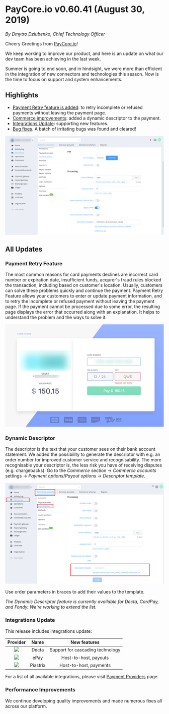# **PayCore.io v0.60.41 (August 30, 2019)**

*By Dmytro Dziubenko, Chief Technology Officer*

Cheery Greetings from [PayCore.io](https://paycore.io/)!

We keep working to improve our product, and here is an update on what our dev team has been achieving in the last week.

Summer is going to end soon, and in hindsight, we were more than efficient in the integration of new connectors and technologies this season. Now is the time to focus on support and system enhancements.

## Highlights
* [Payment Retry feature is added](#payment-retry-feature): to retry incomplete or refused payments without leaving the payment page.
* [Commerce improvements](#dynamic-descriptor): added a dynamic descriptor to the payment.
* [Integrations Update](#integrations-update): supporting new features.
* [Bug fixes](#performance-improvements). A batch of irritating bugs was found and cleared!

![Descriptor](images/v0.60.41/descriptor.png)

## All Updates

### Payment Retry Feature

The most common reasons for card payments declines are incorrect card number or expiration date, insufficient funds, acqurer's fraud rules blocked the transaction, including based on customer's location. Usually, customers can solve these problems quickly and continue the payment. Payment Retry Feature allows your customers to enter or update payment information, and to retry the incomplete or refused payment without leaving the payment page. If the payment cannot be processed due to some error, the resulting page displays the error that occurred along with an explanation. It helps to understand the problem and the ways to solve it.

![Re-Pay](images/v0.60.41/repay.png)

### Dynamic Descriptor

The descriptor is the text that your customer sees on their bank account statement. We added the possibility to generate the descriptor with e.g. an order number for improved customer service and recognisability. The more recognisable your descriptor is, the less risk you have of receiving disputes (e.g. chargebacks). Go to the *Commerce* section → *Commerce accounts* settings → *Payment options*/*Payout options* → *Descriptor template*.

![Descriptor](images/v0.60.41/descriptor2.png)

Use order parameters in braces to add their values to the template.

*The Dynamic Descriptor feature is currently available for Decta, CardPay, and Fondy. We're working to extend the list.*

### Integrations Update
This release includes integrations update:

| Provider | Name  | New features |
|:-:|:-:|:-:| 
|<a href ="https://decta.com/" target="_blank" rel="noopener"> <img src="https://static.openfintech.io/payment_providers/decta/logo.svg?w=70" width="70px"> </a>  | Decta | Support for cascading technology |
|<a href ="https://www.epay.com/" target="_blank" rel="noopener"> <img src="https://static.openfintech.io/payment_providers/epay/logo.png?w=70" width="70px"> </a>  | ePay | Host-to-host, payouts |
|<a href ="https://piastrix.com/en/entity" target="_blank" rel="noopener"> <img src="https://static.openfintech.io/payment_providers/piastrix/logo.svg?w=70" width="70px"> </a>  | Piastrix | Host-to-host, payments |


For a list of all available integrations, please visit [Payment Providers](https://dashboard.paycore.io/connect-directory/payment-providers) page.

### Performance Improvements
We continue developing quality improvements and made numerous fixes all across our platform.